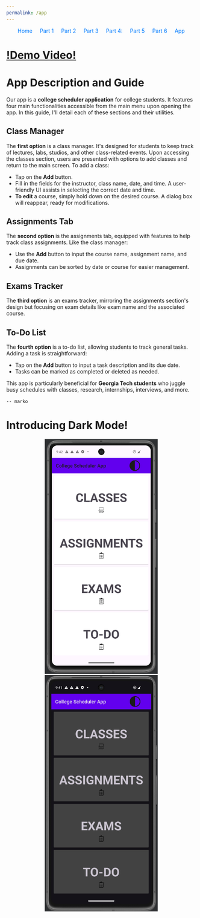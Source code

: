 ```yaml
---
permalink: /app
---
```


<div style="margin-bottom: 20px;">
    <style>
        #navigation ul {
            list-style: none;
            padding: 0;
            margin: 0;
            display: flex;
            flex-direction: row;
            justify-content: center; /* Center the navigation */
        }
        #navigation ul li {
            margin: 0 10px; /* Add some space between the links */
        }
        #navigation ul li a {
            text-decoration: none; /* Optional: removes underline from links */
            color: #007bff; /* Optional: sets link color */
        }
    </style>
    <nav id="navigation">
        <ul>
            <li><a href="/Group-41/">Home</a></li>
            <li><a href="docs/tutorial/1">Part 1</a></li>
            <li><a href="docs/tutorial/2">Part 2</a></li>
            <li><a href="docs/tutorial/3">Part 3</a></li>
            <li><a href="docs/tutorial/4">Part 4:</a></li>
            <li><a href="docs/tutorial/5">Part 5</a></li>
            <li><a href="docs/tutorial/6">Part 6</a></li>
            <li><a href="app">App</a></li>
        </ul>
    </nav>
</div>

# [!Demo Video!](hhttps://youtu.be/lJyRYzy4yKE)

# App Description and Guide

Our app is a **college scheduler application** for college students. It features four main functionalities accessible from the main menu upon opening the app. In this guide, I'll detail each of these sections and their utilities.

## Class Manager

The **first option** is a class manager. It's designed for students to keep track of lectures, labs, studios, and other class-related events. Upon accessing the classes section, users are presented with options to add classes and return to the main screen. To add a class:

- Tap on the **Add** button.
- Fill in the fields for the instructor, class name, date, and time. A user-friendly UI assists in selecting the correct date and time.
- **To edit** a course, simply hold down on the desired course. A dialog box will reappear, ready for modifications.

## Assignments Tab

The **second option** is the assignments tab, equipped with features to help track class assignments. Like the class manager:

- Use the **Add** button to input the course name, assignment name, and due date.
- Assignments can be sorted by date or course for easier management.

## Exams Tracker

The **third option** is an exams tracker, mirroring the assignments section's design but focusing on exam details like exam name and the associated course.

## To-Do List

The **fourth option** is a to-do list, allowing students to track general tasks. Adding a task is straightforward:

- Tap on the **Add** button to input a task description and its due date.
- Tasks can be marked as completed or deleted as needed.

This app is particularly beneficial for **Georgia Tech students** who juggle busy schedules with classes, research, internships, interviews, and more.

    -- marko

# Introducing Dark Mode!

<div align="center">

<img src="light_mode.png" alt="Alt text for the first image" width="300"/>

<img src="dark_mode.png" alt="Alt text for the second image" width="300"/>

</div>
